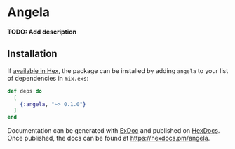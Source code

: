# Angela

**TODO: Add description**

## Installation

If [available in Hex](https://hex.pm/docs/publish), the package can be installed
by adding `angela` to your list of dependencies in `mix.exs`:

```elixir
def deps do
  [
    {:angela, "~> 0.1.0"}
  ]
end
```

Documentation can be generated with [ExDoc](https://github.com/elixir-lang/ex_doc)
and published on [HexDocs](https://hexdocs.pm). Once published, the docs can
be found at <https://hexdocs.pm/angela>.


